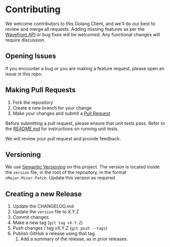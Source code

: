 # Contributing

We welcome contributors to this Golang Client, and we'll do our best to review and merge all requests.
Adding missing features as per the [Wavefront API](https://www.wavefront.com/api/) or bug fixes will be welcomed.
Any functional changes will require discussion.

## Opening Issues
If you encounter a bug or you are making a feature request, please open an issue in this repo.

## Making Pull Requests
1. Fork the repository
1. Create a new branch for your change
1. Make your changes and submit a [Pull Request](https://help.github.com/articles/creating-a-pull-request-from-a-fork/)

Before submitting a pull request, please ensure that unit tests pass. Refer to the [README.md](./README.md) for instructions on running unit tests.

We will review your pull request and provide feedback.

## Versioning

We use [Semantic Versioning](http://semver.org/) on this project. The version is located inside the `version` file, in the root of the repository, in the format `vMajor.Minor.Patch`. Update this version as required.

## Creating a new Release

1. Update the CHANGELOG.md
1. Update the `version` file to X.Y.Z
1. Commit changes.
1. Make a new tag (`git tag vX.Y.Z`)
1. Push changes / tag vX.Y.Z (`git push --tags`)
1. Publish GitHub a release using that tag.
    1. Add a summary of the release, as in prior releases.